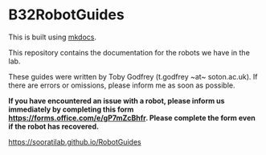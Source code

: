 # B32RobotGuides

This is built using [mkdocs](https://www.mkdocs.org).

This repository contains the documentation for the robots we have in the lab.

These guides were written by Toby Godfrey (t.godfrey \~at\~ soton.ac.uk). If there are errors or omissions, please inform me as soon as possible.

**If you have encountered an issue with a robot, please inform us immediately by completing this form <https://forms.office.com/e/gP7mZcBhfr>. Please complete the form even if the robot has recovered.**

<https://sooratilab.github.io/RobotGuides>
